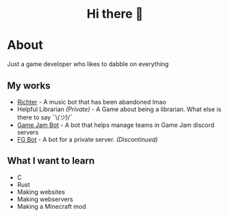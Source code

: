 <h1 align = "center"> Hi there 👋</h1>

# About
Just a game developer who likes to dabble on everything

## My works
- [Richter](https://github.com/KoolieAid/Richter) - A music bot that has been abandoned lmao
- Helpful Librarian *(Private)* - A Game about being a librarian. What else is there to say ¯\\_(ツ)_/¯
- [Game Jam Bot](https://github.com/ErikRupertGo/GJ-Bot) - A bot that helps manage teams in Game Jam discord servers
- [FG Bot](https://github.com/ErikRupertGo/FG-Bot) - A bot for a private server. *(Discontinued)*

## What I want to learn
- C
- Rust
- Making websites
- Making webservers
- Making a Minecraft mod

<!--
**KoolieAid/KoolieAid** is a ✨ _special_ ✨ repository because its `README.md` (this file) appears on your GitHub profile.

Here are some ideas to get you started:

- 🔭 I’m currently working on ...
- 🌱 I’m currently learning ...
- 👯 I’m looking to collaborate on ...
- 🤔 I’m looking for help with ...
- 💬 Ask me about ...
- 📫 How to reach me: ...
- 😄 Pronouns: ...
- ⚡ Fun fact: ...
-->
